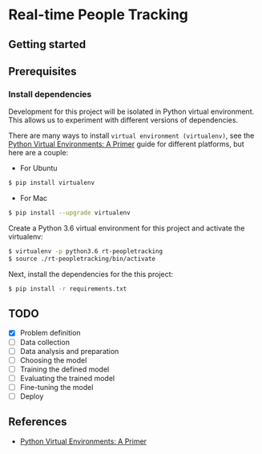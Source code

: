 # Real-time People Tracking

## Getting started

## Prerequisites

### Install dependencies

Development for this project will be isolated in Python virtual environment. This allows us to experiment with different versions of dependencies.

There are many ways to install `virtual environment (virtualenv)`, see the [Python Virtual Environments: A Primer](https://realpython.com/python-virtual-environments-a-primer/) guide for different platforms, but here are a couple:

- For Ubuntu
```bash
$ pip install virtualenv
```

- For Mac
```bash
$ pip install --upgrade virtualenv
```

Create a Python 3.6 virtual environment for this project and activate the virtualenv:
```bash
$ virtualenv -p python3.6 rt-peopletracking
$ source ./rt-peopletracking/bin/activate
```

Next, install the dependencies for the this project:
```bash
$ pip install -r requirements.txt
```

## TODO

- [x] Problem definition
- [ ] Data collection
- [ ] Data analysis and preparation
- [ ] Choosing the model
- [ ] Training the defined model
- [ ] Evaluating the trained model
- [ ] Fine-tuning the model
- [ ] Deploy

## References

- [Python Virtual Environments: A Primer](https://realpython.com/python-virtual-environments-a-primer/)
